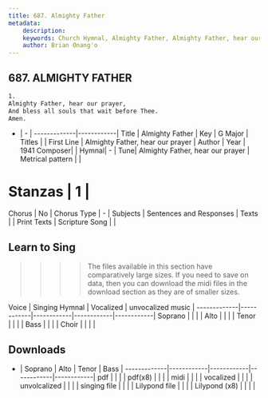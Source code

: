 ```yaml
---
title: 687. Almighty Father
metadata:
    description: 
    keywords: Church Hymnal, Almighty Father, Almighty Father, hear our prayer, 
    author: Brian Onang'o
---
```



## 687. ALMIGHTY FATHER

```txt
1.
Almighty Father, hear our prayer, 
And bless all souls that wait before Thee. 
Amen.
```

- |   -  |
-------------|------------|
Title | Almighty Father |
Key | G Major |
Titles |  |
First Line | Almighty Father, hear our prayer |
Author | 
Year | 1941
Composer|  |
Hymnal|  - |
Tune| Almighty Father, hear our prayer |
Metrical pattern | |
# Stanzas | 1 |
Chorus | No |
Chorus Type | - |
Subjects | Sentences and Responses |
Texts |  |
Print Texts | 
Scripture Song |  |
  
## Learn to Sing

>>>> The files available in this section have comparatively large sizes. If you need to save on data, then you can download the midi files in the download section as they are of smaller sizes.

Voice |  Singing Hymnal | Vocalized | unvocalized music |
-------------|------------|------------|------------|------------|
Soprano | | | |
Alto | | | |
Tenor | | | |
Bass | | | |
Choir | | | |

## Downloads

- |  Soprano | Alto | Tenor | Bass |
-------------|------------|------------|------------|------------|
pdf | | | |
pdf(x8) | | | |
midi | | | |
vocalized | | | |
unvolcalized | | | |
singing file | | | |
Lilypond file | | | |
Lilypond (x8) | | | |
  